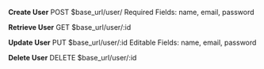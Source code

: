 **Create User**
POST $base_url/user/
Required Fields: name, email, password

**Retrieve User**
GET $base_url/user/:id

**Update User**
PUT $base_url/user/:id
Editable Fields: name, email, password

**Delete User**
DELETE  $base_url/user/:id